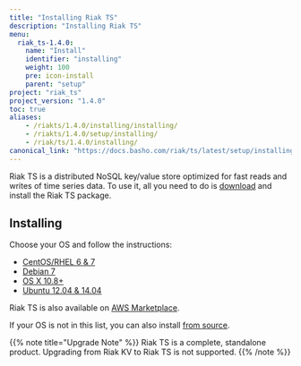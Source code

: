 ```yaml
---
title: "Installing Riak TS"
description: "Installing Riak TS"
menu:
  riak_ts-1.4.0:
    name: "Install"
    identifier: "installing"
    weight: 100
    pre: icon-install
    parent: "setup"
project: "riak_ts"
project_version: "1.4.0"
toc: true
aliases:
    - /riakts/1.4.0/installing/installing/
    - /riakts/1.4.0/setup/installing/
    - /riak/ts/1.4.0/installing/
canonical_link: "https://docs.basho.com/riak/ts/latest/setup/installing/"
---
```



[AWS]: aws/
[concept aae]: /riak/kv/2.1.3/learn/concepts/active-anti-entropy
[Centos]: rhel-centos/
[Debian]: debian-ubuntu/
[download]: /riak/ts/1.4.0/downloads/
[OSX]: mac-osx/
[source]: source/
[Ubuntu]: debian-ubuntu/


Riak TS is a distributed NoSQL key/value store optimized for fast reads and writes of time series data. To use it, all you need to do is [download][download] and install the Riak TS package.
 

## Installing

Choose your OS and follow the instructions:

* [CentOS/RHEL 6 & 7][Centos]
* [Debian 7][Debian]
* [OS X 10.8+][OSX]
* [Ubuntu 12.04 & 14.04][Ubuntu]

Riak TS is also available on [AWS Marketplace][AWS].

If your OS is not in this list, you can also install [from source][source].

{{% note title="Upgrade Note" %}}
Riak TS is a complete, standalone product. Upgrading from Riak KV to Riak TS is not supported.
{{% /note %}}
